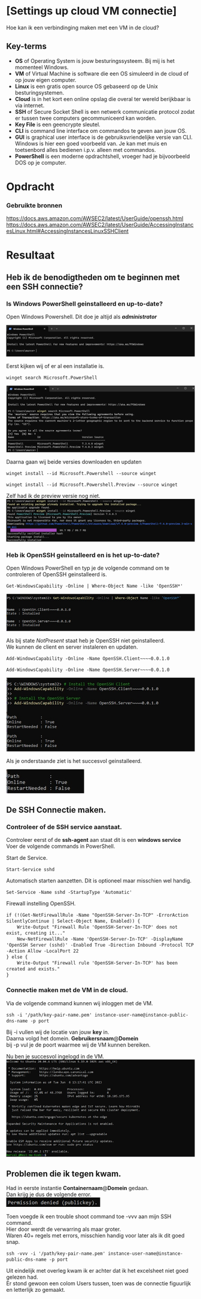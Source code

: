 # [Settings up cloud VM connectie]
Hoe kan ik een verbindinging maken met een VM in de cloud?

## Key-terms
- **OS** of Operating System is jouw besturingssysteem. Bij mij is het momenteel Windows.
- **VM** of Virtual Machine is software die een OS simuleerd in de cloud of op jouw eigen computer.
- **Linux** is een gratis open source OS gebaseerd op de Unix besturingsystemen. 
- **Cloud** is in het kort een online opslag die overal ter wereld berijkbaar is via internet.
- **SSH** of Secure Socket Shell is een netwerk communicatie protocol zodat er tussen twee computers gecommuniceerd kan worden. 
- **Key File** is een geencrypte sleutel. 
- **CLI** is command line interface om commandos te geven aan jouw OS. 
- **GUI** is graphical user interface is de gebruiksvriendelijke versie van CLI. Windows is hier een goed voorbeeld van. Je kan met muis en toetsenbord alles bedienen i.p.v. alleen met commandos. 
- **PowerShell** is een moderne opdrachtshell, vroeger had je bijvoorbeeld DOS op je computer. 



# Opdracht
### Gebruikte bronnen 
https://docs.aws.amazon.com/AWSEC2/latest/UserGuide/openssh.html  
https://docs.aws.amazon.com/AWSEC2/latest/UserGuide/AccessingInstancesLinux.html#AccessingInstancesLinuxSSHClient  

# Resultaat
## Heb ik de benodigtheden om te beginnen met een SSH connectie?  
### Is Windows PowerShell geinstalleerd en up-to-date?     
Open Windows Powershell. Dit doe je altijd als ***administrator***  

![Screenshot Windows Powershell](../00_includes/LNX-01%20Setting%20Up/PowerShell-StartScherm.jpg)

Eerst kijken wij of er al een installatie is.  
```
winget search Microsoft.PowerShell 
```  

![screenshot Windows Powershell laatste versie](../00_includes/LNX-01%20Setting%20Up/PowerShell-Laatste-Versie.jpg) 

Daarna gaan wij beide versies downloaden en updaten  
``` 
winget install --id Microsoft.Powershell --source winget 
```  
``` 
winget install --id Microsoft.Powershell.Preview --source winget 
```  
Zelf had ik de preview versie nog niet.  
![screenshot Windows Powershell update](../00_includes/LNX-01%20Setting%20Up/PowerShell-Update.jpg) 

### Heb ik OpenSSH geinstalleerd en is het up-to-date?  
Open Windows PowerShell en typ je de volgende command om te controleren of OpenSSH geinstalleerd is.  
``` 
Get-WindowsCapability -Online | Where-Object Name -like 'OpenSSH*' 
```

![screenshot Is OpenSSH Geinstalleerd?](../00_includes/LNX-01%20Setting%20Up/OpenSSH-Geinstalleerd.jpg) 

Als bij state *NotPresent* staat heb je OpenSSH niet geinstalleerd.  
We kunnen de client en server instaleren en updaten.  
``` 
Add-WindowsCapability -Online -Name OpenSSH.Client~~~~0.0.1.0
```  
``` 
Add-WindowsCapability -Online -Name OpenSSH.Server~~~~0.0.1.0
```  

![screenshot Is OpenSSH Installeren](../00_includes/LNX-01%20Setting%20Up/OpenSSH-Installeren1.jpg)

Als je onderstaande ziet is het succesvol geinstalleerd.  

![Screenshot OpenSSH Succesvol Geinstalleerd](../00_includes/LNX-01%20Setting%20Up/OpenSSH-Installeren-Succesvol.jpg)

## De SSH Connectie maken. 
### Controleer of de SSH service aanstaat.  
Controleer eerst of de **ssh-agent** aan staat dit is een **windows service**  
Voer de volgende commands in PowerShell.  

Start de Service.  
``` 
Start-Service sshd 
```  

Automatisch starten aanzetten. Dit is optioneel maar misschien wel handig.  
``` 
Set-Service -Name sshd -StartupType 'Automatic' 
```  

Firewall instelling OpenSSH.  
```
if (!(Get-NetFirewallRule -Name "OpenSSH-Server-In-TCP" -ErrorAction SilentlyContinue | Select-Object Name, Enabled)) {
    Write-Output "Firewall Rule 'OpenSSH-Server-In-TCP' does not exist, creating it..."
    New-NetFirewallRule -Name 'OpenSSH-Server-In-TCP' -DisplayName 'OpenSSH Server (sshd)' -Enabled True -Direction Inbound -Protocol TCP -Action Allow -LocalPort 22
} else {
    Write-Output "Firewall rule 'OpenSSH-Server-In-TCP' has been created and exists."
}
```  

### Connectie maken met de VM in de cloud.  
Via de volgende command kunnen wij inloggen met de VM.  
``` 
ssh -i '/path/key-pair-name.pem' instance-user-name@instance-public-dns-name -p port
 ```  

Bij -i vullen wij de locatie van jouw **key** in.  
Daarna volgd het domein. **Gebruikersnaam**@**Domein**  
bij -p vul je de poort waarmee wij de VM kunnen bereiken.  

Nu ben je succesvol ingelogd in de VM.  
![screenshot succesvol ingelogd](../00_includes/LNX-01%20Setting%20Up/SSH-Connected-Succesvol.jpg)

## Problemen die ik tegen kwam.  
Had in eerste instantie **Containernaam**@**Domein** gedaan.  
Dan krijg je dus de volgende error.  
![screenshot acces denied error](../00_includes/LNX-01%20Setting%20Up/SSH-Access-Denied-Error.jpg)

Toen voegde ik een trouble shoot command toe -vvv aan mijn SSH command.  
Hier door werdt de verwarring als maar groter.  
Waren 40+ regels met errors, misschien handig voor later als ik dit goed snap.  
``` 
ssh -vvv -i '/path/key-pair-name.pem' instance-user-name@instance-public-dns-name -p port 
```  

Uit eindelijk met overleg kwam ik er achter dat ik het excelsheet niet goed gelezen had.  
Er stond gewoon een colom Users tussen, toen was de connectie figuurlijk en letterlijk zo gemaakt.  





